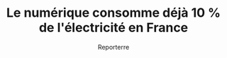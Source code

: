 ---
layout: post
title: "Le numérique consomme déjà 10 % de l'électricité en France"
link: https://reporterre.net/Le-numerique-consomme-deja-10-de-l-electricite-en-France
author: "Reporterre"
published_date: "06/11/2024"
description: "Le numérique représente 10 % de la consommation d’électricité en France et son empreinte carbone pourrait tripler d’ici à 2050 avec la généralisation de l’intelligence artificielle, la multiplication des data centers et l’augmentation significative du nombre d’appareils et d’équipements numériques des ménages français. Cette croissance est incompatible avec les engagements pris lors de l’Accord de Paris, alertent l’Ademe, l’Arcom et l’Arcep. Les directeurs de ces organismes appellent dans une tribune dans Les Échos à « un pilotage européen des impacts environnementaux du numérique »."
language: "fr"
categories: "Liens"
tags: "ia numérique écologie"
og-tags: "ia numérique écologie"
permalink: /:categories/:year/:month/:day/:title/
---